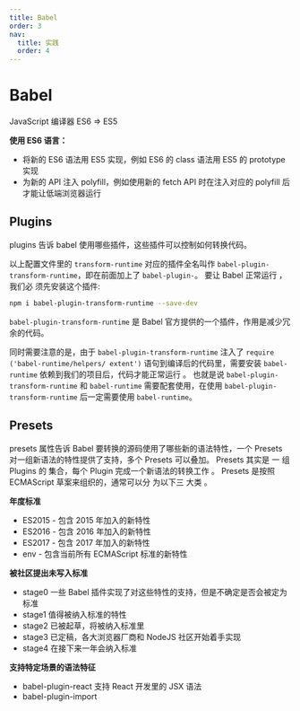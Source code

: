 ```yaml
---
title: Babel
order: 3
nav:
  title: 实践
  order: 4
---
```


# Babel

JavaScript 编译器 ES6 => ES5

**使用 ES6 语言：**

- 将新的 ES6 语法用 ES5 实现，例如 ES6 的 class 语法用 ES5 的 prototype 实现
- 为新的 API 注入 polyfill，例如使用新的 fetch API 时在注入对应的 polyfill 后才能让低端浏览器运行

## Plugins

plugins 告诉 babel 使用哪些插件，这些插件可以控制如何转换代码。

以上配置文件里的 `transform-runtime` 对应的插件全名叫作 `babel-plugin­-transform-runtime`，即在前面加上了 `babel-plugin-`。 要让 Babel 正常运行 ，我们必 须先安装这个插件:

```bash
npm i babel-plugin-transform-runtime --save-dev
```

`babel-plugin-transform-runtime` 是 Babel 官方提供的一个插件，作用是减少冗余的代码。

同时需要注意的是，由于 `babel-plugin-transform-runtime` 注入了 `require ('babel-runtime/helpers/ extent')` 语句到编译后的代码里，需要安装 `babel­ runtime` 依赖到我们的项目后，代码才能正常运行 。 也就是说 `babel-plugin-transform­-runtime` 和 `babel-runtime` 需要配套使用，在使用 `babel-plugin-transform-runtime` 后一定需要使用 `babel-runtime`。

## Presets

presets 属性告诉 Babel 要转换的源码使用了哪些新的语法特性，一个 Presets 对一组新语法的特性提供了支持，多个 Presets 可以叠加。 Presets 其实是 一 组 Plugins 的 集合，每个 Plugin 完成一个新语法的转换工作 。 Presets 是按照 ECMAScript 草案来组织的，通常可以分 为以下三 大类 。

**年度标准**

- ES2015 - 包含 2015 年加入的新特性
- ES2016 - 包含 2016 年加入的新特性
- ES2017 - 包含 2017 年加入的新特性
- env - 包含当前所有 ECMAScript 标准的新特性

**被社区提出未写入标准**

- stage0 一些 Babel 插件实现了对这些特性的支持，但是不确定是否会被定为标准
- stage1 值得被纳入标准的特性
- stage2 已被起草，将被纳入标准里
- stage3 已定稿，各大浏览器厂商和 NodeJS 社区开始着手实现
- stage4 在接下来一年会纳入标准

**支持特定场景的语法特征**

- babel-plugin-react 支持 React 开发里的 JSX 语法
- babel-plugin-import
